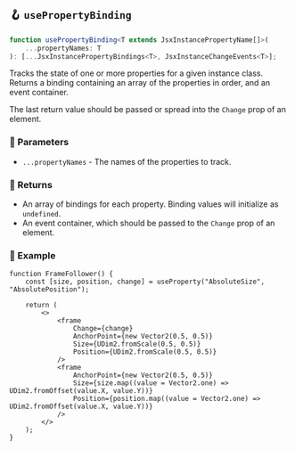 ## 🪝 `usePropertyBinding`

```ts
function usePropertyBinding<T extends JsxInstancePropertyName[]>(
	...propertyNames: T
): [...JsxInstancePropertyBindings<T>, JsxInstanceChangeEvents<T>];
```

Tracks the state of one or more properties for a given instance class. Returns a binding containing an array of the properties in order, and an event container.

The last return value should be passed or spread into the `Change` prop of an element.

### 📕 Parameters

-   `...propertyNames` - The names of the properties to track.

### 📗 Returns

-   An array of bindings for each property. Binding values will initialize as `undefined`.
-   An event container, which should be passed to the `Change` prop of an element.

### 📘 Example

```tsx
function FrameFollower() {
	const [size, position, change] = useProperty("AbsoluteSize", "AbsolutePosition");

	return (
		<>
			<frame
				Change={change}
				AnchorPoint={new Vector2(0.5, 0.5)}
				Size={UDim2.fromScale(0.5, 0.5)}
				Position={UDim2.fromScale(0.5, 0.5)}
			/>
			<frame
				AnchorPoint={new Vector2(0.5, 0.5)}
				Size={size.map((value = Vector2.one) => UDim2.fromOffset(value.X, value.Y))}
				Position={position.map((value = Vector2.one) => UDim2.fromOffset(value.X, value.Y))}
			/>
		</>
	);
}
```
